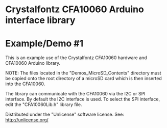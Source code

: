 # Crystalfontz CFA10060 Arduino interface library
#  Example/Demo #1

This is an example use of the Crystalfontz CFA10060
hardware and CFA10060 Arduino library.

NOTE:
The files located in the "Demos_MicroSD_Contents" directory
must be copied onto the root directory of a microSD card
which is then inserted into the CFA10060.

The library can communicate with the CFA10060 via the I2C
or SPI interface.
By default the I2C interface is used. To select the SPI
interface, edit the "CFA10060Lib.h" library file.

Distributed under the "Unlicense" software license.
See: http://unlicense.org/
